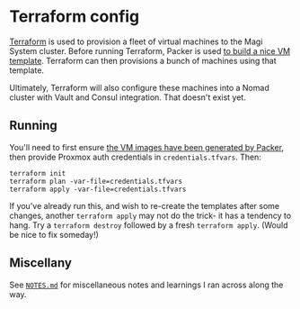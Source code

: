 # Terraform config

[Terraform](https://www.terraform.io/) is used to provision a fleet of virtual machines to the Magi System cluster. Before running Terraform, Packer is used [to build a nice VM template](../packer/README.md). Terraform can then provisions a bunch of machines using that template.

Ultimately, Terraform will also configure these machines into a Nomad cluster with Vault and Consul integration. That doesn't exist yet.

## Running

You'll need to first ensure [the VM images have been generated by Packer](../packer/README.md), then provide Proxmox auth credentials in `credentials.tfvars`. Then:

```shell
terraform init
terraform plan -var-file=credentials.tfvars
terraform apply -var-file=credentials.tfvars
```

If you've already run this, and wish to re-create the templates after some changes, another `terraform apply` may not do the trick- it has a tendency to hang. Try a `terraform destroy` followed by a fresh `terraform apply`. (Would be nice to fix someday!)

## Miscellany

See [`NOTES.md`](./NOTES.md) for miscellaneous notes and learnings I ran across along the way.
